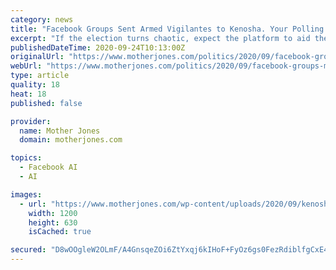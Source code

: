 ```yaml
---
category: news
title: "Facebook Groups Sent Armed Vigilantes to Kenosha. Your Polling Place Could Be Next."
excerpt: "If the election turns chaotic, expect the platform to aid the spread of violent threats and dangerous information."
publishedDateTime: 2020-09-24T10:13:00Z
originalUrl: "https://www.motherjones.com/politics/2020/09/facebook-groups-misinformation/"
webUrl: "https://www.motherjones.com/politics/2020/09/facebook-groups-misinformation/"
type: article
quality: 18
heat: 18
published: false

provider:
  name: Mother Jones
  domain: motherjones.com

topics:
  - Facebook AI
  - AI

images:
  - url: "https://www.motherjones.com/wp-content/uploads/2020/09/kenosha92320.jpg?w=1200&h=630&crop=1"
    width: 1200
    height: 630
    isCached: true

secured: "D8wOOgleW2OLmF/A4GnsqeZOi6ZtYxqj6kIHoF+FyOz6gs0FezRdiblfgCxE4msHm3CN2s3icAxna3Iv3AB87EClZ+Ta0LTdvdPY7GuC653pPRb2HDqTTRJjyUZ9xslvaoPPiaxIIGT6rHwgS9Np7YiWjKJMOxveIbz1IO5mq/fmjqQNHXTE0phK78OkAF4j42u0dHKiYdUBm96v/eYO4JaqJfylL7b15xe6ahWxsLbmo7OBd+wC/6MsuP2EaQAwhS8uEv0NGp/rZMI1KaGaCR7CZJvP4wOf1RZiWktoyTPqqHIYSDGoE6AkNhbPGfxjsOgqScHtADmsL63er7LYSE9k5NDL7QMvFRsdlxoUreQ=;XgqptJWorP11ni8O0XU/+Q=="
---
```


